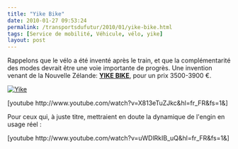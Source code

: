 ```yaml
---
title: "Yike Bike"
date: 2010-01-27 09:53:24
permalink: /transportsdufutur/2010/01/yike-bike.html
tags: [Service de mobilité, Véhicule, vélo, yike]
layout: post
---
```


<p>Rappelons que le vélo a été inventé après le train, et que la complémentarité des modes devrait être une voie importante de progrès. Une invention venant de la Nouvelle Zélande: <a href="http://www.yikebike.com/site/design" target="_blank"><strong>YIKE BIKE</strong></a>, pour un prix 3500-3900 €.</p> <p><a href="https://gabrielplassat.github.io/transportsdufutur/wp-content/uploads/sites/6/old/6a0120a66d2ad4970b0128771926c8970c-pi.jpg" rel="lightbox"><img alt="Yike" border="0" class="asset asset-image at-xid-6a0120a66d2ad4970b0128771926c8970c " src="/wp-content/uploads/sites/6/old/6a0120a66d2ad4970b0128771926c8970c-320pi.jpg" title="Yike" /></a> <br /></p> <p>  [youtube http://www.youtube.com/watch?v=X813eTuZJkc&hl=fr_FR&fs=1&]</p> <p>Pour ceux qui, à juste titre, mettraient en doute la dynamique de l'engin en usage réel :</p> <p></p>   <!--more-->  <p>  [youtube http://www.youtube.com/watch?v=uWDlRkIB_uQ&hl=fr_FR&fs=1&]</p>
